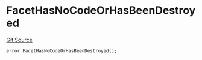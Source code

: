 # FacetHasNoCodeOrHasBeenDestroyed
[Git Source](https://github.com/thrackle-io/forte-rules-engine/blob/05058af162713f188a988f6affb17d318400fb7d/src/client/token/handler/diamond/HandlerDiamond.sol)


```solidity
error FacetHasNoCodeOrHasBeenDestroyed();
```

